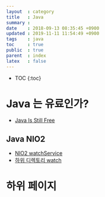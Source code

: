 ```yaml
---
layout  : category
title   : Java 
summary : 
date    : 2018-09-13 08:35:45 +0900
updated : 2019-11-11 11:54:49 +0900
tags    : java
toc     : true
public  : true
parent  : index
latex   : false
---
```

* TOC
{:toc}

# Java 는 유료인가?

* [Java Is Still Free](https://medium.com/@javachampions/java-is-still-free-c02aef8c9e04)


## Java NIO2 


* [NIO2 watchService](https://www.baeldung.com/java-nio2-watchservice)
* [하위 디렉토리 watch](https://stackoverflow.com/questions/18701242/how-to-watch-a-folder-and-subfolders-for-changes) 

# 하위 페이지 
